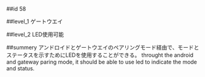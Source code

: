 ##id
58

##level_1
ゲートウエイ

##level_2
LED使用可能

##summery
アンドロイドとゲートウエイのペアリングモード経由で、モードとステータスを示すためにLEDを使用することができる。
throught the android and gateway paring mode, it should be able to use led to indicate the mode and status.

